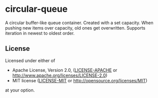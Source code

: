 # circular-queue

A circular buffer-like queue container. Created with a set capacity. When pushing new items over capacity, old ones get overwritten. Supports iteration in newest to oldest order.

## License

Licensed under either of

* Apache License, Version 2.0, ([LICENSE-APACHE](LICENSE-APACHE) or http://www.apache.org/licenses/LICENSE-2.0)
* MIT license ([LICENSE-MIT](LICENSE-MIT) or http://opensource.org/licenses/MIT)

at your option.
